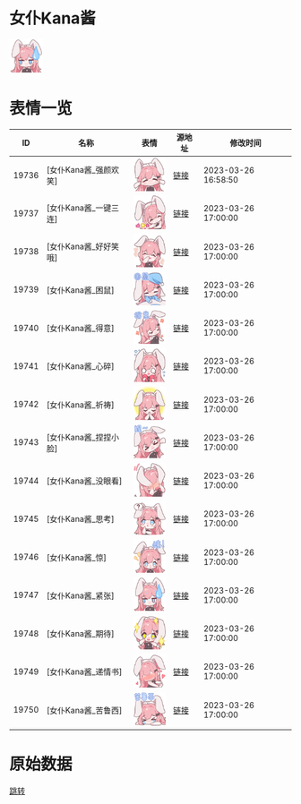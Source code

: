 # 女仆Kana酱

<img src="./cover.png" height="60" alt="cover" />

# 表情一览

|ID|名称|表情|源地址|修改时间|
|----|----|----|----|----|
|19736|[女仆Kana酱_强颜欢笑]|<img src="./pic/019736_%5B女仆Kana酱_强颜欢笑%5D.png" height="60" alt="强颜欢笑"/>|[链接](https://i0.hdslb.com/bfs/garb/9ff0c5cf1f7bb529de303ec22a7282ff2136eae3.png)|2023-03-26 16:58:50|
|19737|[女仆Kana酱_一键三连]|<img src="./pic/019737_%5B女仆Kana酱_一键三连%5D.png" height="60" alt="一键三连"/>|[链接](https://i0.hdslb.com/bfs/garb/e1cf5681d857ae2f8b01bcbf14094357488e813f.png)|2023-03-26 17:00:00|
|19738|[女仆Kana酱_好好笑哦]|<img src="./pic/019738_%5B女仆Kana酱_好好笑哦%5D.png" height="60" alt="好好笑哦"/>|[链接](https://i0.hdslb.com/bfs/garb/956909781c4f97f0f1d95b1c17b5ae2de0ad4758.png)|2023-03-26 17:00:00|
|19739|[女仆Kana酱_困鼠]|<img src="./pic/019739_%5B女仆Kana酱_困鼠%5D.png" height="60" alt="困鼠"/>|[链接](https://i0.hdslb.com/bfs/garb/4528f76b4f40b4d72df0afe8666b129ee4860b7f.png)|2023-03-26 17:00:00|
|19740|[女仆Kana酱_得意]|<img src="./pic/019740_%5B女仆Kana酱_得意%5D.png" height="60" alt="得意"/>|[链接](https://i0.hdslb.com/bfs/garb/95d4fcca1d7a0f84defedcac7fcc6cbfe64e9807.png)|2023-03-26 17:00:00|
|19741|[女仆Kana酱_心碎]|<img src="./pic/019741_%5B女仆Kana酱_心碎%5D.png" height="60" alt="心碎"/>|[链接](https://i0.hdslb.com/bfs/garb/6aa69cb03af1c8c5128f2e0ec7c30b380c26715f.png)|2023-03-26 17:00:00|
|19742|[女仆Kana酱_祈祷]|<img src="./pic/019742_%5B女仆Kana酱_祈祷%5D.png" height="60" alt="祈祷"/>|[链接](https://i0.hdslb.com/bfs/garb/b052450beed9b2b4a45a0f00885bfc6730c5ea01.png)|2023-03-26 17:00:00|
|19743|[女仆Kana酱_捏捏小脸]|<img src="./pic/019743_%5B女仆Kana酱_捏捏小脸%5D.png" height="60" alt="捏捏小脸"/>|[链接](https://i0.hdslb.com/bfs/garb/0bef2c4a680b763e68e77f35a78f7fe9102154d0.png)|2023-03-26 17:00:00|
|19744|[女仆Kana酱_没眼看]|<img src="./pic/019744_%5B女仆Kana酱_没眼看%5D.png" height="60" alt="没眼看"/>|[链接](https://i0.hdslb.com/bfs/garb/f0f974d88aac8c57a9ac0affca78425931646f0d.png)|2023-03-26 17:00:00|
|19745|[女仆Kana酱_思考]|<img src="./pic/019745_%5B女仆Kana酱_思考%5D.png" height="60" alt="思考"/>|[链接](https://i0.hdslb.com/bfs/garb/155ec6c92e9feed3f8b13b96aab049f2d589db60.png)|2023-03-26 17:00:00|
|19746|[女仆Kana酱_惊]|<img src="./pic/019746_%5B女仆Kana酱_惊%5D.png" height="60" alt="惊"/>|[链接](https://i0.hdslb.com/bfs/garb/9cc7fc54cf21d52e027a61bfc299f80f27bc9e5a.png)|2023-03-26 17:00:00|
|19747|[女仆Kana酱_紧张]|<img src="./pic/019747_%5B女仆Kana酱_紧张%5D.png" height="60" alt="紧张"/>|[链接](https://i0.hdslb.com/bfs/garb/6b399c8cd7dbd5cee1c1eff64320b899532715f0.png)|2023-03-26 17:00:00|
|19748|[女仆Kana酱_期待]|<img src="./pic/019748_%5B女仆Kana酱_期待%5D.png" height="60" alt="期待"/>|[链接](https://i0.hdslb.com/bfs/garb/196707eaafbe5270416f2d8369b5bf65077b7f18.png)|2023-03-26 17:00:00|
|19749|[女仆Kana酱_递情书]|<img src="./pic/019749_%5B女仆Kana酱_递情书%5D.png" height="60" alt="递情书"/>|[链接](https://i0.hdslb.com/bfs/garb/407114fa50fdc7cbb6ce7a4aec71f0c559db6275.png)|2023-03-26 17:00:00|
|19750|[女仆Kana酱_苦鲁西]|<img src="./pic/019750_%5B女仆Kana酱_苦鲁西%5D.png" height="60" alt="苦鲁西"/>|[链接](https://i0.hdslb.com/bfs/garb/d6d2f9d604f25dd9fd39aab38e663abd478d5c61.png)|2023-03-26 17:00:00|

# 原始数据

[跳转](./raw.json)

